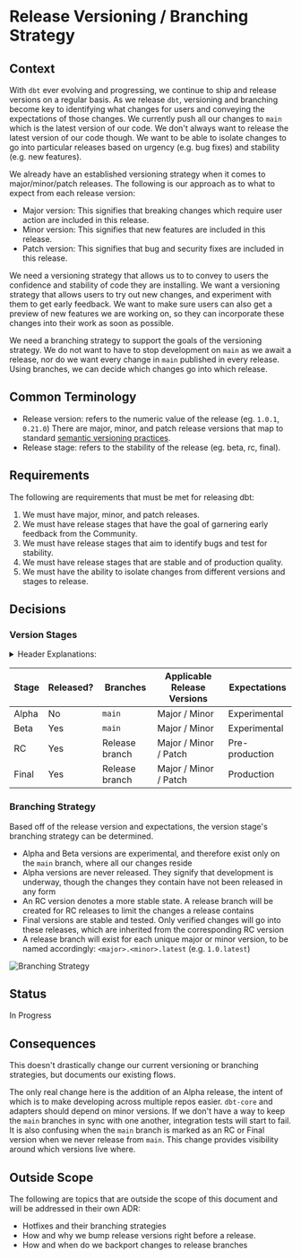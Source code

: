 # Release Versioning / Branching Strategy

## Context
With `dbt` ever evolving and progressing, we continue to ship and release versions on a regular basis. As we release `dbt`, versioning and branching become key to identifying what changes for users and conveying the expectations of those changes. We currently push all our changes to `main` which is the latest version of our code. We don't always want to release the latest version of our code though. We want to be able to isolate changes to go into particular releases based on urgency (e.g. bug fixes) and stability (e.g. new features). 

We already have an established versioning strategy when it comes to major/minor/patch releases. The following is our approach as to what to expect from each release version:

* Major version: This signifies that breaking changes which require user action are included in this release.
* Minor version: This signifies that new features are included in this release.
* Patch version: This signifies that bug and security fixes are included in this release.

We need a versioning strategy that allows us to to convey to users the confidence and stability of code they are installing. We want a versioning strategy that allows users to try out new changes, and experiment with them to get early feedback. We want to make sure users can also get a preview of new features we are working on, so they can incorporate these changes into their work as soon as possible. 

We need a branching strategy to support the goals of the versioning strategy. We do not want to have to stop development on `main` as we await a release, nor do we want every change in `main` published in every release. Using branches, we can decide which changes go into which release.

## Common Terminology
* Release version: refers to the numeric value of the release (eg. `1.0.1`, `0.21.0`) There are major, minor, and patch release versions that map to standard [semantic versioning practices](https://semver.org/#semantic-versioning-200).
* Release stage: refers to the stability of the release (eg. beta, rc, final). 

## Requirements
The following are requirements that must be met for releasing dbt:

1. We must have major, minor, and patch releases.
1. We must have release stages that have the goal of garnering early feedback from the Community.
1. We must have release stages that aim to identify bugs and test for stability.
1. We must have release stages that are stable and of production quality.
1. We must have the ability to isolate changes from different versions and stages to release.

## Decisions

### Version Stages
<details>
<summary> Header Explanations: </summary>

- Stages: defined in [Common Terminology](#common-terminology)
- Released?: do we plan to release this stage to GitHub, PyPi, etc.
- Branches: the branches where these release stages are present (e.g. betas should only exist on the `main` branch)
- Applicable Release Versions: the release versions where the release stage is applicable (i.e. we will only have alphas for major and minor versions, we will not have alphas for patch versions)
- Expectations: the stability of the code changes in the release
</details>

| Stage | Released? | Branches | Applicable Release Versions | Expectations |
| ---- | --------- | -------- | ---------------- | ------------ |
| Alpha | No | `main` | Major / Minor | Experimental |
| Beta | Yes | `main` | Major / Minor | Experimental |
| RC | Yes | Release branch | Major / Minor / Patch | Pre-production |
| Final | Yes | Release branch | Major / Minor / Patch | Production |

### Branching Strategy
Based off of the release version and expectations, the version stage's branching strategy can be determined. 
 * Alpha and Beta versions are experimental, and therefore exist only on the `main` branch, where all our changes reside
 * Alpha versions are never released. They signify that development is underway, though the changes they contain have not been released in any form
 * An RC version denotes a more stable state. A release branch will be created for RC releases to limit the changes a release contains
 * Final versions are stable and tested. Only verified changes will go into these releases, which are inherited from the corresponding RC version
 * A release branch will exist for each unique major or minor version, to be named accordingly: `<major>.<minor>.latest` (e.g. `1.0.latest`)

 ![Branching Strategy](images/ReleasingBranchStrategy.png)

## Status
In Progress

## Consequences
This doesn't drastically change our current versioning or branching strategies, but documents our existing flows.

The only real change here is the addition of an Alpha release, the intent of which is to make developing across multiple repos easier. `dbt-core` and adapters should depend on minor versions. If we don't have a way to keep the `main` branches in sync with one another, integration tests will start to fail. It is also confusing when the `main` branch is marked as an RC or Final version when we never release from `main`. This change provides visibility around which versions live where.

## Outside Scope
The following are topics that are outside the scope of this document and will be addressed in their own ADR:
* Hotfixes and their branching strategies
* How and why we bump release versions right before a release.
* How and when do we backport changes to release branches